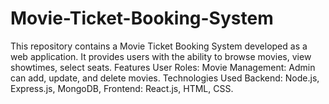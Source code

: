 # Movie-Ticket-Booking-System
This repository contains a Movie Ticket Booking System developed as a web application. It provides users with the ability to browse movies, view showtimes, select seats. Features User Roles: Movie Management: Admin can add, update, and delete movies. Technologies Used Backend: Node.js, Express.js, MongoDB, Frontend: React.js, HTML, CSS.
